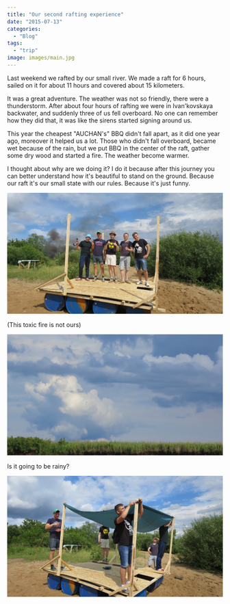 ```yaml
---
title: "Our second rafting experience"
date: "2015-07-13"
categories:
  - "Blog"
tags:
  - "trip"
image: images/main.jpg
---
```


Last weekend we rafted by our small river. We made a raft for 6 hours, sailed on it for about 11 hours and covered about 15 kilometers.

It was a great adventure. The weather was not so friendly, there were a thunderstorm. After about four hours of rafting we were in Ivan'kovskaya backwater, and suddenly three of us fell overboard. No one can remember how they did that, it was like the sirens started signing around us.

This year the cheapest "AUCHAN's" BBQ didn't fall apart, as it did one year ago, moreover it helped us a lot. Those who didn't fall overboard, became wet because of the rain, but we put BBQ in the center of the raft, gather some dry wood and started a fire. The weather become warmer.

I thought about why are we doing it? I do it because after this journey you can better understand how it's beautiful to stand on the ground. Because our raft it's our small state with our rules. Because it's just funny.

![Hand-made raft 2015](images/IMG_1840.jpg)

(This toxic fire is not ours)

![Hand-made raft 2015](images/IMG_1857.jpg)

Is it going to be rainy?

![Hand-made raft 2015](images/IMG_1842.jpg)
